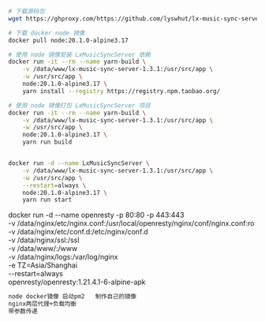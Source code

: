 ```bash
# 下载源码包
wget https://ghproxy.com/https://github.com/lyswhut/lx-music-sync-server/archive/refs/tags/v1.3.1.tar.gz

# 下载 docker node 镜像
docker pull node:20.1.0-alpine3.17

# 使用 node 镜像安装 LxMusicSyncServer 依赖
docker run -it --rm --name yarn-build \
    -v /data/www/lx-music-sync-server-1.3.1:/usr/src/app \
    -w /usr/src/app \
    node:20.1.0-alpine3.17 \
    yarn install --registry https://registry.npm.taobao.org/

# 使用 node 镜像打包 LxMusicSyncServer 项目
docker run -it --rm --name yarn-build \
    -v /data/www/lx-music-sync-server-1.3.1:/usr/src/app \
    -w /usr/src/app \
    node:20.1.0-alpine3.17 \
    yarn run build


docker run -d --name LxMusicSyncServer \
    -v /data/www/lx-music-sync-server-1.3.1:/usr/src/app \
    -w /usr/src/app \
    --restart=always \
    node:20.1.0-alpine3.17 \
    yarn run start

```
docker run -d --name openresty -p 80:80 -p 443:443 \
    -v /data/nginx/etc/nginx.conf:/usr/local/openresty/nginx/conf/nginx.conf:ro \
    -v /data/nginx/etc/conf.d:/etc/nginx/conf.d \
    -v /data/nginx/ssl:/ssl \
    -v /data/www/:/www \
    -v /data/nginx/logs:/var/log/nginx \
    -e TZ=Asia/Shanghai \
    --restart=always \
    openresty/openresty:1.21.4.1-6-alpine-apk


```bash
node docker镜像 启动pm2   制作自己的镜像
nginx两层代理+负载均衡
带参数传递
```